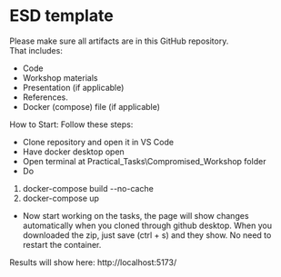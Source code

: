 # ESD template

Please make sure all artifacts are in this GitHub repository.  
That includes:

- Code
- Workshop materials
- Presentation (if applicable)
- References.
- Docker (compose) file (if applicable)


How to Start:
Follow these steps: 
- Clone repository and open it in VS Code
- Have docker desktop open
- Open terminal at Practical_Tasks\Compromised_Workshop folder
- Do
1. docker-compose build --no-cache                    
2. docker-compose up

- Now start working on the tasks, the page will show changes automatically when you cloned through github desktop. When you downloaded the zip, just save (ctrl + s) and they show.
No need to restart the container.

Results will show here:
http://localhost:5173/